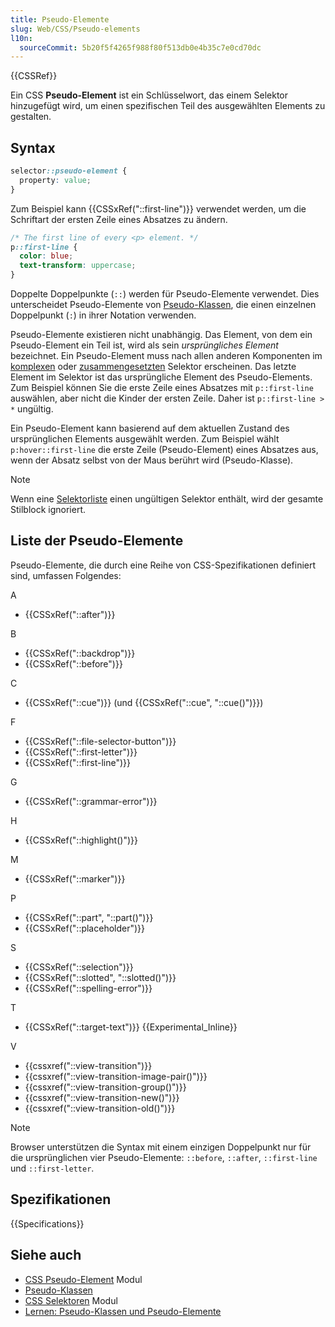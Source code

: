 ```yaml
---
title: Pseudo-Elemente
slug: Web/CSS/Pseudo-elements
l10n:
  sourceCommit: 5b20f5f4265f988f80f513db0e4b35c7e0cd70dc
---
```


{{CSSRef}}

Ein CSS **Pseudo-Element** ist ein Schlüsselwort, das einem Selektor hinzugefügt wird, um einen spezifischen Teil des ausgewählten Elements zu gestalten.

## Syntax

```css
selector::pseudo-element {
  property: value;
}
```

Zum Beispiel kann {{CSSxRef("::first-line")}} verwendet werden, um die Schriftart der ersten Zeile eines Absatzes zu ändern.

```css
/* The first line of every <p> element. */
p::first-line {
  color: blue;
  text-transform: uppercase;
}
```

Doppelte Doppelpunkte (`::`) werden für Pseudo-Elemente verwendet. Dies unterscheidet Pseudo-Elemente von [Pseudo-Klassen](/de/docs/Web/CSS/Pseudo-classes), die einen einzelnen Doppelpunkt (`:`) in ihrer Notation verwenden.

Pseudo-Elemente existieren nicht unabhängig. Das Element, von dem ein Pseudo-Element ein Teil ist, wird als sein _ursprüngliches Element_ bezeichnet. Ein Pseudo-Element muss nach allen anderen Komponenten im [komplexen](/de/docs/Web/CSS/CSS_selectors/Selector_structure#complex_selector) oder [zusammengesetzten](/de/docs/Web/CSS/CSS_selectors/Selector_structure#compound_selector) Selektor erscheinen. Das letzte Element im Selektor ist das ursprüngliche Element des Pseudo-Elements. Zum Beispiel können Sie die erste Zeile eines Absatzes mit `p::first-line` auswählen, aber nicht die Kinder der ersten Zeile. Daher ist `p::first-line > *` ungültig.

Ein Pseudo-Element kann basierend auf dem aktuellen Zustand des ursprünglichen Elements ausgewählt werden. Zum Beispiel wählt `p:hover::first-line` die erste Zeile (Pseudo-Element) eines Absatzes aus, wenn der Absatz selbst von der Maus berührt wird (Pseudo-Klasse).

> [!NOTE]
> Wenn eine [Selektorliste](/de/docs/Web/CSS/CSS_selectors/Selector_structure#selector_list) einen ungültigen Selektor enthält, wird der gesamte Stilblock ignoriert.

## Liste der Pseudo-Elemente

Pseudo-Elemente, die durch eine Reihe von CSS-Spezifikationen definiert sind, umfassen Folgendes:

A

- {{CSSxRef("::after")}}

B

- {{CSSxRef("::backdrop")}}
- {{CSSxRef("::before")}}

C

- {{CSSxRef("::cue")}} (und {{CSSxRef("::cue", "::cue()")}})

F

- {{CSSxRef("::file-selector-button")}}
- {{CSSxRef("::first-letter")}}
- {{CSSxRef("::first-line")}}

G

- {{CSSxRef("::grammar-error")}}

H

- {{CSSxRef("::highlight()")}}

M

- {{CSSxRef("::marker")}}

P

- {{CSSxRef("::part", "::part()")}}
- {{CSSxRef("::placeholder")}}

S

- {{CSSxRef("::selection")}}
- {{CSSxRef("::slotted", "::slotted()")}}
- {{CSSxRef("::spelling-error")}}

T

- {{CSSxRef("::target-text")}} {{Experimental_Inline}}

V

- {{cssxref("::view-transition")}}
- {{cssxref("::view-transition-image-pair()")}}
- {{cssxref("::view-transition-group()")}}
- {{cssxref("::view-transition-new()")}}
- {{cssxref("::view-transition-old()")}}

> [!NOTE]
> Browser unterstützen die Syntax mit einem einzigen Doppelpunkt nur für die ursprünglichen vier Pseudo-Elemente: `::before`, `::after`, `::first-line` und `::first-letter`.

## Spezifikationen

{{Specifications}}

## Siehe auch

- [CSS Pseudo-Element](/de/docs/Web/CSS/CSS_pseudo-elements) Modul
- [Pseudo-Klassen](/de/docs/Web/CSS/Pseudo-classes)
- [CSS Selektoren](/de/docs/Web/CSS/CSS_selectors) Modul
- [Lernen: Pseudo-Klassen und Pseudo-Elemente](/de/docs/Learn_web_development/Core/Styling_basics/Pseudo_classes_and_elements)
